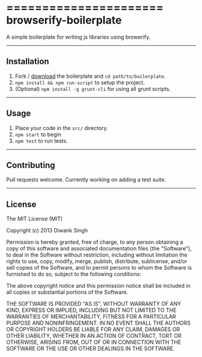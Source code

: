 ======================
browserify-boilerplate
======================

A simple boilerplate for writing js libraries using browerify.

------------
Installation
------------

1. Fork / [download](http://github.com/creatorrr/browserify-boilerplate) the boilerplate and ```cd path/to/boilerplate```.
2. ```npm install && npm run-script``` to setup the project.
3. (Optional) ```npm install -g grunt-cli``` for using all grunt scripts.

-----
Usage
-----

1. Place your code in the ```src/``` directory.
2. ```npm start``` to begin
3. ```npm test``` to run tests.

------------
Contributing
------------

Pull requests welcome.
Currently working on adding a test suite.

-------
License
-------

The MIT License (MIT)

Copyright (c) 2013 Diwank Singh

Permission is hereby granted, free of charge, to any person obtaining a copy
of this software and associated documentation files (the "Software"), to deal
in the Software without restriction, including without limitation the rights
to use, copy, modify, merge, publish, distribute, sublicense, and/or sell
copies of the Software, and to permit persons to whom the Software is
furnished to do so, subject to the following conditions:

The above copyright notice and this permission notice shall be included in
all copies or substantial portions of the Software.

THE SOFTWARE IS PROVIDED "AS IS", WITHOUT WARRANTY OF ANY KIND, EXPRESS OR
IMPLIED, INCLUDING BUT NOT LIMITED TO THE WARRANTIES OF MERCHANTABILITY,
FITNESS FOR A PARTICULAR PURPOSE AND NONINFRINGEMENT. IN NO EVENT SHALL THE
AUTHORS OR COPYRIGHT HOLDERS BE LIABLE FOR ANY CLAIM, DAMAGES OR OTHER
LIABILITY, WHETHER IN AN ACTION OF CONTRACT, TORT OR OTHERWISE, ARISING FROM,
OUT OF OR IN CONNECTION WITH THE SOFTWARE OR THE USE OR OTHER DEALINGS IN
THE SOFTWARE.

